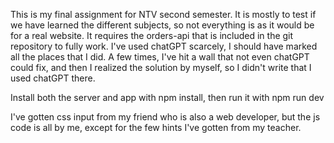 This is my final assignment for NTV second semester.
It is mostly to test if we have learned the different subjects, so not everything is as it would be for a real website.
It requires the orders-api that is included in the git repository to fully work.
I've used chatGPT scarcely, I should have marked all the places that I did.
A few times, I've hit a wall that not even chatGPT could fix, and then I realized the solution by myself, so I didn't write that I
used chatGPT there.

Install both the server and app with npm install, then run it with npm run dev

I've gotten css input from my friend who is also a web developer, but the js code is all by me, except for the few hints I've
gotten from my teacher.
